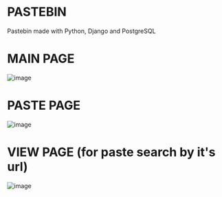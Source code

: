 # PASTEBIN
Pastebin made with Python, Django and PostgreSQL

# MAIN PAGE
![image](https://github.com/user-attachments/assets/0a015383-f27b-4f6c-a0d1-c56aac1635be)

# PASTE PAGE
![image](https://github.com/user-attachments/assets/98a9f1f4-5fac-4b2e-9cc8-7a29803554ba)

# VIEW PAGE (for paste search by it's url)
![image](https://github.com/user-attachments/assets/18359dfb-4b62-4b76-9861-6f2b8878acd1)


